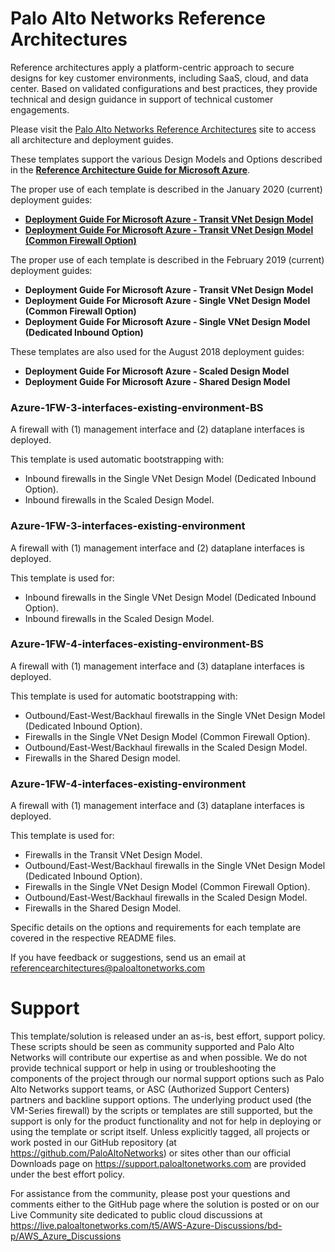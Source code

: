 # Palo Alto Networks Reference Architectures


Reference architectures apply a platform-centric approach to secure designs for key customer environments, including SaaS, cloud, and data center. Based on validated configurations and best practices, they provide technical and design guidance in support of technical customer engagements.

Please visit the [Palo Alto Networks Reference Architectures](https://www.paloaltonetworks.com/referencearchitectures) site to access all architecture and deployment guides.

 These templates support the various Design Models and Options described in the **[Reference Architecture Guide for Microsoft Azure](https://www.paloaltonetworks.com/resources/guides/azure-architecture-guide)**.
 
 The proper use of each template is described in the January 2020 (current) deployment guides:
  - **[Deployment Guide For Microsoft Azure - Transit VNet Design Model](https://www.paloaltonetworks.com/resources/guides/azure-transit-vnet-deployment-guide)**
   - **[Deployment Guide For Microsoft Azure - Transit VNet Design Model (Common Firewall Option)](https://www.paloaltonetworks.com/resources/guides/azure-single-vnet-common-firewall-deployment-guide)**
 
 The proper use of each template is described in the February 2019 (current) deployment guides:
 - **Deployment Guide For Microsoft Azure - Transit VNet Design Model**
 - **Deployment Guide For Microsoft Azure - Single VNet Design Model (Common Firewall Option)**
 - **Deployment Guide For Microsoft Azure - Single VNet Design Model (Dedicated Inbound Option)**
 
 These templates are also used for the August 2018 deployment guides:
 - **Deployment Guide For Microsoft Azure - Scaled Design Model**
 - **Deployment Guide For Microsoft Azure - Shared Design Model**
 
 ### Azure-1FW-3-interfaces-existing-environment-BS
 A firewall with (1) management interface and (2) dataplane interfaces is deployed.
 
 This template is used automatic bootstrapping with:
 - Inbound firewalls in the Single VNet Design Model (Dedicated Inbound Option).  
 - Inbound firewalls in the Scaled Design Model.  

  ### Azure-1FW-3-interfaces-existing-environment
 A firewall with (1) management interface and (2) dataplane interfaces is deployed.
  
 This template is used for: 
 - Inbound firewalls in the Single VNet Design Model (Dedicated Inbound Option).  
 - Inbound firewalls in the Scaled Design Model.  

  ### Azure-1FW-4-interfaces-existing-environment-BS
  A firewall with (1) management interface and (3) dataplane interfaces is deployed.
  
 This template is used for automatic bootstrapping with:
 - Outbound/East-West/Backhaul firewalls in the Single VNet Design Model (Dedicated Inbound Option).  
 - Firewalls in the Single VNet Design Model (Common Firewall Option).  
 - Outbound/East-West/Backhaul firewalls in the Scaled Design Model.  
 - Firewalls in the Shared Design model.  

 
 ### Azure-1FW-4-interfaces-existing-environment
  A firewall with (1) management interface and (3) dataplane interfaces is deployed.
  
  This template is used for:
 - Firewalls in the Transit VNet Design Model.  
 - Outbound/East-West/Backhaul firewalls in the Single VNet Design Model (Dedicated Inbound Option).  
 - Firewalls in the Single VNet Design Model (Common Firewall Option).  
 - Outbound/East-West/Backhaul firewalls in the Scaled Design Model.  
 - Firewalls in the Shared Design Model.  

  Specific details on the options and requirements for each template are covered in the respective README files.

If you have feedback or suggestions, send us an email at referencearchitectures@paloaltonetworks.com

# Support

This template/solution is released under an as-is, best effort, support policy. These scripts should be seen as community supported and Palo Alto Networks will contribute our expertise as and when possible. We do not provide technical support or help in using or troubleshooting the components of the project through our normal support options such as Palo Alto Networks support teams, or ASC (Authorized Support Centers) partners and backline support options. The underlying product used (the VM-Series firewall) by the scripts or templates are still supported, but the support is only for the product functionality and not for help in deploying or using the template or script itself. Unless explicitly tagged, all projects or work posted in our GitHub repository (at https://github.com/PaloAltoNetworks) or sites other than our official Downloads page on https://support.paloaltonetworks.com are provided under the best effort policy.

For assistance from the community, please post your questions and comments either to the GitHub page where the solution is posted or on our Live Community site dedicated to public cloud discussions at https://live.paloaltonetworks.com/t5/AWS-Azure-Discussions/bd-p/AWS_Azure_Discussions
